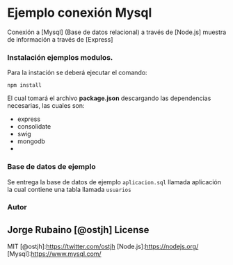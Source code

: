 # Ejemplo conexión Mysql

Conexión a [Mysql] (Base de datos relacional) a través de [Node.js] muestra de información a través de [Express]

### Instalación ejemplos modulos.

Para la instación se deberá ejecutar el comando:

```
npm install
```

El cual tomará el archivo **package.json** descargando las dependencias necesarias, las cuales son:

* express
* consolidate
* swig
* mongodb
* 

### Base de datos de ejemplo

Se entrega la base de datos de ejemplo ```aplicacion.sql```  llamada aplicación la cual contiene una tabla llamada ```usuarios```

### Autor
Jorge Rubaino [@ostjh]
License
----
MIT
[@ostjh]:https://twitter.com/ostjh
[Node.js]:https://nodejs.org/
[Mysql]:https://www.mysql.com/
